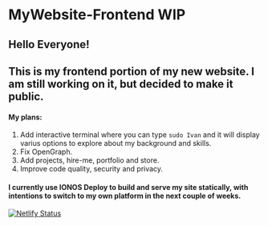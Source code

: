 # MyWebsite-Frontend WIP

## Hello Everyone! 
## This is my frontend portion of my new website. I am still working on it, but decided to make it public.

#### My plans:

1. Add interactive terminal where you can type ```sudo Ivan``` and it will display varius options to explore about my background and skills. 
2. Fix OpenGraph.
3. Add projects, hire-me, portfolio and store. 
4. Improve code quality, security and privacy.


#### I currently use IONOS Deploy to build and serve my site statically, with intentions to switch to my own platform in the next couple of weeks.

[![Netlify Status](https://api.netlify.com/api/v1/badges/25a53cfa-841b-4d9d-9555-722bd636d35f/deploy-status)](https://app.netlify.com/sites/dancing-daffodil-7bc3b7/deploys)
